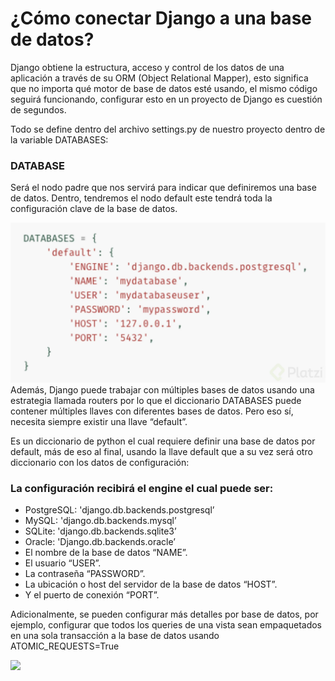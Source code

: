 # ¿Cómo conectar Django a una base de datos?
Django obtiene la estructura, acceso y control de los datos de una aplicación a través de su ORM (Object Relational Mapper), esto significa que no importa qué motor de base de datos esté usando, el mismo código seguirá funcionando, configurar esto en un proyecto de Django es cuestión de segundos.

Todo se define dentro del archivo settings.py de nuestro proyecto dentro de la variable DATABASES:
### DATABASE
Será el nodo padre que nos servirá para indicar que definiremos una base de datos.
Dentro, tendremos el nodo default este tendrá toda la configuración clave de la base de datos.


![](images/connectionDB.png)
Además, Django puede trabajar con múltiples bases de datos usando una estrategia llamada routers por lo que el diccionario DATABASES puede contener múltiples llaves con diferentes bases de datos. Pero eso sí, necesita siempre existir una llave “default”.

Es un diccionario de python el cual requiere definir una base de datos por default, más de eso al final, usando la llave default que a su vez será otro diccionario con los datos de configuración:

### La configuración recibirá el engine el cual puede ser:


- PostgreSQL: 'django.db.backends.postgresql’
- MySQL: 'django.db.backends.mysql’
- SQLite: 'django.db.backends.sqlite3’
- Oracle: 'Django.db.backends.oracle’
- El nombre de la base de datos “NAME”.
- El usuario “USER”.
- La contraseña “PASSWORD”.
- La ubicación o host del servidor de la base de datos “HOST”.
- Y el puerto de conexión “PORT”.

Adicionalmente, se pueden configurar más detalles por base de datos, por ejemplo, configurar que todos los queries de una vista sean empaquetados en una sola transacción a la base de datos usando ATOMIC_REQUESTS=True

![](images/howDBDjango.png)